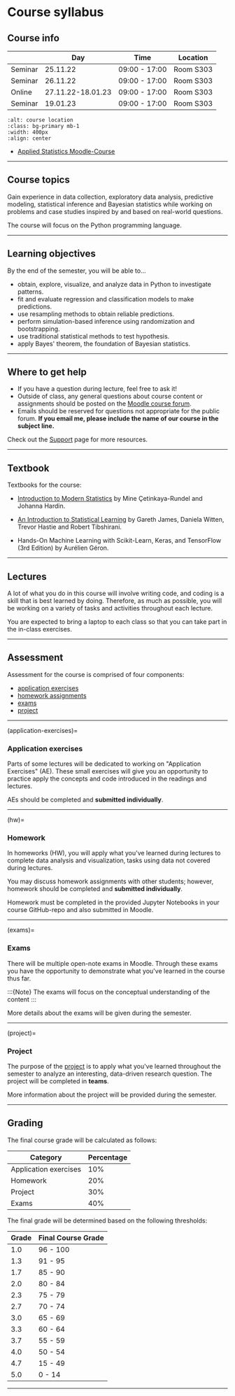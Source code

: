 
# Course syllabus


## Course info

|                   | Day       | Time                  | Location    |
|-----------        |-----------|-------------------    |-------------|
| Seminar          | 25.11.22   | 09:00  - 17:00    |  Room S303  |
| Seminar          | 26.11.22   | 09:00  - 17:00    |  Room S303  |
| Online          | 27.11.22-18.01.23   | 09:00  - 17:00    |  Room S303  |
| Seminar          | 19.01.23   | 09:00  - 17:00    |  Room S303  |



```{image} ../_static/img/room.png
:alt: course location
:class: bg-primary mb-1
:width: 400px
:align: center
```


- [Applied Statistics Moodle-Course](https://e-learning.hdm-stuttgart.de/moodle/course/view.php?id=9646)

---

## Course topics

Gain experience in data collection, exploratory data analysis, predictive modeling, statistical inference and Bayesian statistics while working on problems and case studies inspired by and based on real-world questions. 

The course will focus on the Python programming language.

---

## Learning objectives

By the end of the semester, you will be able to...

-   obtain, explore, visualize, and analyze data in Python to investigate patterns.
-   fit and evaluate regression and classification models to make predictions.
-   use resampling methods to obtain reliable predictions.
-   perform simulation-based inference using randomization and bootstrapping.
-   use traditional statistical methods to test hypothesis.
-   apply Bayes' theorem, the foundation of Bayesian statistics.  


---

## Where to get help

- If you have a question during lecture, feel free to ask it! 
- Outside of class, any general questions about course content or assignments should be posted on the [Moodle course forum](https://e-learning.hdm-stuttgart.de/moodle/mod/forum/view.php?id=266446).
- Emails should be reserved for questions not appropriate for the public forum. **If you email me, please include the name of our course in the subject line.** 

Check out the [Support](course-support.md) page for more resources.

---

## Textbook

Textbooks for the course:

- [Introduction to Modern Statistics](https://openintro-ims.netlify.app/) by Mine Çetinkaya-Rundel and Johanna Hardin.

- [An Introduction to Statistical Learning](https://www.statlearning.com/) by Gareth James, Daniela Witten, Trevor Hastie and Robert Tibshirani.

- Hands-On Machine Learning with Scikit-Learn, Keras, and TensorFlow (3rd Edition) by Aurélien Géron.

---

## Lectures

A lot of what you do in this course will involve writing code, and coding is a skill that is best learned by doing.
Therefore, as much as possible, you will be working on a variety of tasks and activities throughout each lecture.

You are expected to bring a laptop to each class so that you can take part in the in-class exercises.

---

## Assessment

Assessment for the course is comprised of four components: 

- [application exercises](application-exercises)
- [homework assignments](hw) 
- [exams](exams)
- [project](project)

---

(application-exercises)=
### Application exercises

Parts of some lectures will be dedicated to working on "Application Exercises" (AE). These small exercises will give you an opportunity to practice apply the concepts and code introduced in the readings and lectures. 

AEs should be completed and **submitted individually**.


---

(hw)=
### Homework

In homeworks (HW), you will apply what you've learned during lectures to complete data analysis and visualization‚ tasks using data not covered during lectures.

You may discuss homework assignments with other students; however, homework should be completed and **submitted individually**.

Homework must be completed in the provided Jupyter Notebooks in your course GitHub-repo and also submitted in Moodle.

---

(exams)=
### Exams

There will be multiple open-note exams in Moodle.
Through these exams you have the opportunity to demonstrate what you've learned in the course thus far.


:::{Note}
The exams will focus on the conceptual understanding of the content
:::

More details about the exams will be given during the semester.


---


(project)=
### Project

The purpose of the [project](project-description.md) is to apply what you've learned throughout the semester to analyze an interesting, data-driven research question. The project will be completed in **teams**.

More information about the project will be provided during the semester.

---

## Grading


The final course grade will be calculated as follows:

| Category              | Percentage      |
|-----------------------|-----------------|
| Application exercises | 10%             |
| Homework              | 20%             |
| Project               | 30%             |
| Exams                 | 40%             |


The final grade will be determined based on the following thresholds:

|  Grade       | Final Course Grade |
|--------------|--------------------|
| 1.0           | 96 - 100          |
| 1.3           | 91 - 95           |
| 1.7           | 85 - 90           |
| 2.0           | 80 - 84           |
| 2.3           | 75 - 79           |
| 2.7           | 70 - 74           |
| 3.0           | 65 - 69           |
| 3.3           | 60 - 64           |
| 3.7           | 55 - 59           |
| 4.0            | 50 - 54          |
| 4.7           | 15 - 49           |
| 5.0            | 0 - 14           |

---

